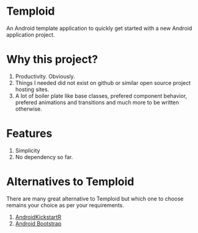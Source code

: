 Temploid
========

An Android template application to quickly get started with a new Android application project.


Why this project?
====================
1. Productivity. Obviously.
2. Things I needed did not exist on github or similar open source project hosting sites.
3. A lot of boiler plate like base classes, prefered component behavior, prefered animations and transitions and much more to be written otherwise.


Features
=========
1. Simplicity
2. No dependency so far.


Alternatives to Temploid
=========
There are many great alternative to Temploid but which one to choose remains
your choice as per your requirements.

1. [AndroidKickstartR](http://androidkickstartr.com/)
2. [Android Bootstrap](https://github.com/AndroidBootstrap/android-bootstrap)
